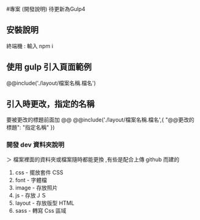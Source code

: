 #專案 (開發說明) 待更新為Gulp4

## 安裝說明

終端機 : 輸入 npm i

## 使用 gulp 引入頁面範例

@@include('./layout/檔案名稱.檔名')

## 引入時更改，指定的名稱

要被更改的標題前面加 @@
@@include('./layout/檔案名稱.檔名',{ "@@更改的標題": "指定名稱" })

### 開發 dev 資料夾說明

＞ 檔案裡面的資料夾或檔案隨時都能更換 ,有些是配合上傳 github 而建的

1. css - 擺放套件 CSS
2. font - 字體檔
3. image - 存放照片
4. js - 存放ＪＳ
5. layout - 存放版型 HTML
6. sass - 轉寫 Css 區域

